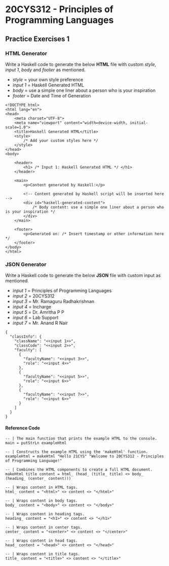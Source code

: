 # 20CYS312 - Principles of Programming Languages

## Practice Exercises 1 


### HTML Generator
Write a Haskell code to generate the below **HTML** file with custom _style_, _input 1_, _body_ and _footer_ as mentioned.

- _style_   = your own style preference
- _input 1_ = Haskell Generated HTML
- _body_    = use a simple one liner about a person who is your inspiration
- _footer_  = Date and Time of Generation

```
<!DOCTYPE html>
<html lang="en">
<head>
    <meta charset="UTF-8">
    <meta name="viewport" content="width=device-width, initial-scale=1.0">
    <title>Haskell Generated HTML</title>
    <style>
        /* Add your custom styles here */
    </style>
</head>
<body>

    <header>
        <h1> /* Input 1: Haskell Generated HTML */ </h1>
    </header>

    <main>
        <p>Content generated by Haskell:</p>

        <!-- Content generated by Haskell script will be inserted here -->
        <div id="haskell-generated-content">
            /* Body content: use a simple one liner about a person who is your inspiration */
        </div>
    </main>

    <footer>
        <p>Generated on: /* Insert timestamp or other information here */
    </footer>
</body>
</html>
```

### JSON Generator
Write a Haskell code to generate the below **JSON** file with custom input as mentioned.

- _input 1_ = Principles of Programming Languages
- _input 2_ = 20CYS312
- _input 3_ = Mr. Ramaguru Radhakrishnan
- _input 4_ = Incharge
- _input 5_ = Dr. Amritha P P
- _input 6_ = Lab Support
- _input 7_ = Mr. Anand R Nair
  
```
{
  "classInfo": {
    "className": "<<input 1>>",
    "classCode": "<<input 2>>",
    "faculty": [
      {
        "facultyName": "<<input 3>>",
        "role": "<<input 4>>"
      },
      {
        "facultyName": "<<input 5>>",
        "role": "<<input 6>>"
      },
      {
        "facultyName": "<<input 7>>",
        "role": "<<input 6>>"
      }
    ]
  }
}
```
#### Reference Code

```
-- | The main function that prints the example HTML to the console.
main = putStrLn exampleHtml

-- | Constructs the example HTML using the 'makeHtml' function.
exampleHtml = makeHtml "Hello 21CYS" "Welcome to 20CYS312 - Principles of Programming Language!"

-- | Combines the HTML components to create a full HTML document.
makeHtml title content = html_ (head_ (title_ title) <> body_ (heading_ (center_ content)))

-- | Wraps content in HTML tags.
html_ content = "<html>" <> content <> "</html>"

-- | Wraps content in body tags.
body_ content = "<body>" <> content <> "</body>"

-- | Wraps content in heading tags.
heading_ content = "<h1>" <> content <> "</h1>"

-- | Wraps content in center tags.
center_ content = "<center>" <> content <> "</center>"

-- | Wraps content in head tags.
head_ content = "<head>" <> content <> "</head>"

-- | Wraps content in title tags.
title_ content = "<title>" <> content <> "</title>"
```